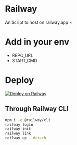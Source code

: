 # Railway
An Script to host on railway.app ~

# Add in your env

- REPO_URL
- START_CMD


# Deploy 

[![Deploy on Railway](https://railway.app/button.svg)](https://railway.app/new/template/RXeiAo?referralCode=GTp-zc)


## Through Railway CLI
```sh
npm i -g @railway/cli
railway login
railway init
railway link
railway up --detach
```
